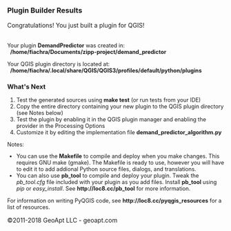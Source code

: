 <html>
<body>
<h3>Plugin Builder Results</h3>

Congratulations! You just built a plugin for QGIS!<br/><br />

<div id='help' style='font-size:.9em;'>
Your plugin <b>DemandPredictor</b> was created in:<br>
&nbsp;&nbsp;<b>/home/fiachra/Documents/zipp-project/demand_predictor</b>
<p>
Your QGIS plugin directory is located at:<br>
&nbsp;&nbsp;<b>/home/fiachra/.local/share/QGIS/QGIS3/profiles/default/python/plugins</b>
<p>
<h3>What's Next</h3>
<ol>
    <li>Test the generated sources using <b>make test</b> (or run tests from your IDE)
    <li>Copy the entire directory containing your new plugin to the QGIS plugin directory (see Notes below)
    <li>Test the plugin by enabling it in the QGIS plugin manager and enabling the provider in the Processing Options
    <li>Customize it by editing the implementation file <b>demand_predictor_algorithm.py</b>
</ol>
Notes:
<ul>
    <li>You can use the <b>Makefile</b> to compile and deploy when you
        make changes. This requires GNU make (gmake). The Makefile is ready to use, however you 
        will have to edit it to add addional Python source files, dialogs, and translations.
    <li>You can also use <b>pb_tool</b> to compile and deploy your plugin. Tweak the <i>pb_tool.cfg</i> file included with your plugin as you add files. Install <b>pb_tool</b> using 
        <i>pip</i> or <i>easy_install</i>. See <b>http://loc8.cc/pb_tool</b> for more information.
</ul>
</div>
<div style='font-size:.9em;'>
<p>
For information on writing PyQGIS code, see <b>http://loc8.cc/pyqgis_resources</b> for a list of resources.
</p>
</div>
<p>
&copy;2011-2018 GeoApt LLC - geoapt.com 
</p>
</body>
</html>
